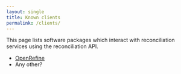 ```yaml
---
layout: single
title: Known clients
permalink: /clients/
---
```


This page lists software packages which interact with reconciliation
services using the reconciliation API.

* [OpenRefine](http://openrefine.org/)
* Any other?

